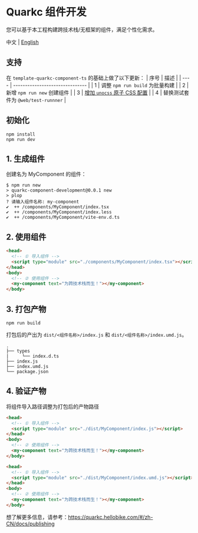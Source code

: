 # Quarkc 组件开发
您可以基于本工程构建跨技术栈/无框架的组件，满足个性化需求。

中文 | [English](./README.es-US.md)
## 支持
在 `template-quarkc-component-ts` 的基础上做了以下更新：
| 序号 | 描述                            |
| ---- | ------------------------------- |
| 1    | 调整 `npm run build` 为批量构建  |
| 2    | 新增 `npm run new` 创建组件  |
| 3    | [增加 `unocss` 原子 CSS 配置](https://github.com/OSpoon/quarkc-component-development/tree/unocss/README.md)  |
| 4    | 替换测试套件为 `@web/test-runnner` |
## 初始化
```
npm install
npm run dev
```
## 1. 生成组件
创建名为 MyComponent 的组件：
```
$ npm run new
> quarkc-component-development@0.0.1 new
> plop
? 请输入组件名称: my-component
✔  ++ /components/MyComponent/index.tsx
✔  ++ /components/MyComponent/index.less
✔  ++ /components/MyComponent/vite-env.d.ts
```
## 2. 使用组件
```html
<head>
  <!-- ① 导入组件 -->
  <script type="module" src="./components/MyComponent/index.tsx"></script>
</head>
<body>
  <!-- ② 使用组件 -->
  <my-component text="为跨技术栈而生！"></my-component>
</body>
```
## 3. 打包产物
```
npm run build
```
打包后的产出为 `dist/<组件名称>/index.js` 和 `dist/<组件名称>/index.umd.js`。
```tree
.
├── types
|     └── index.d.ts
├── index.js
├── index.umd.js
└── package.json
```
## 4. 验证产物
将组件导入路径调整为打包后的产物路径
```html
<head>
  <!-- ① 导入组件 -->
  <script type="module" src="./dist/MyComponent/index.js"></script>
</head>
<body>
  <!-- ② 使用组件 -->
  <my-component text="为跨技术栈而生！"></my-component>
</body>
```
```html
<head>
  <!-- ① 导入组件 -->
  <script type="module" src="./dist/MyComponent/index.umd.js"></script>
</head>
<body>
  <!-- ② 使用组件 -->
  <my-component text="为跨技术栈而生！"></my-component>
</body>
```
想了解更多信息，请参考：https://quarkc.hellobike.com/#/zh-CN/docs/publishing